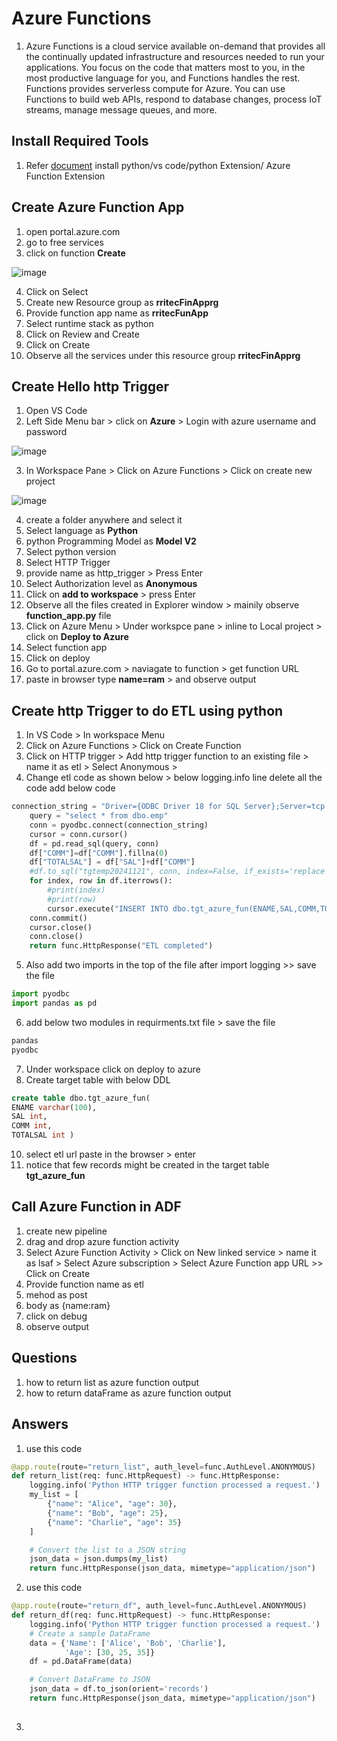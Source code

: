 # Azure Functions

1. Azure Functions is a cloud service available on-demand that provides all the continually updated infrastructure and resources needed to run your applications. You focus on the code that matters most to you, in the most productive language for you, and Functions handles the rest. Functions provides serverless compute for Azure. You can use Functions to build web APIs, respond to database changes, process IoT streams, manage message queues, and more.

## Install Required Tools

1. Refer [document](https://learn.microsoft.com/en-us/azure/azure-functions/create-first-function-vs-code-python) install python/vs code/python Extension/ Azure Function Extension

## Create Azure Function App

1. open portal.azure.com
2. go to free services
3. click on function **Create**

![image](https://github.com/user-attachments/assets/d537d99f-ca1e-41dd-81ef-e02699b80c49)

4. Click on Select
5. Create new Resource group as **rritecFinApprg**
6. Provide function app name as **rritecFunApp**
7. Select runtime stack as python
8. Click on Review and Create
9. Click on Create
10. Observe all the services under this resource group **rritecFinApprg**

## Create Hello http Trigger

1. Open VS Code
2. Left Side Menu bar > click on **Azure** > Login with azure username and password

![image](https://github.com/user-attachments/assets/d5ee7dba-7811-4bb0-b708-85ccea5a9c73)

3. In Workspace Pane > Click on Azure Functions > Click on create new project

![image](https://github.com/user-attachments/assets/db03b47c-2069-4207-8ebc-199312b4ef87)

4. create a folder anywhere and select it
5. Select language as **Python**
6. python Programming Model as **Model V2**
7. Select python version
8. Select HTTP Trigger
9. provide name as http_trigger > Press Enter
10. Select Authorization level as **Anonymous**
11. Click on **add to workspace** > press Enter
12. Observe all the files created in Explorer window > mainily observe **function_app.py** file
13. Click on Azure Menu > Under workspce pane > inline to Local project > click on **Deploy to Azure**
14. Select function app
15. Click on deploy
16. Go to portal.azure.com > naviagate to function > get function URL
17. paste in browser type **name=ram** > and observe output

## Create http Trigger to do ETL using python

1. In VS Code > In workspace Menu
2. Click on Azure Functions > Click on Create Function
3. Click on HTTP trigger > Add http trigger function to an existing file > name it as etl > Select Anonymous >
4. Change etl code as shown below > below logging.info line delete all the code add below code
```py
connection_string = "Driver={ODBC Driver 18 for SQL Server};Server=tcp:b2410asdbserver.database.windows.net,1433;Database=b2410asdb;Uid=sadmin;Pwd=RRitec123;Encrypt=yes;TrustServerCertificate=yes;Connection Timeout=30;"
    query = "select * from dbo.emp"  
    conn = pyodbc.connect(connection_string)
    cursor = conn.cursor()
    df = pd.read_sql(query, conn)
    df["COMM"]=df["COMM"].fillna(0)
    df["TOTALSAL"] = df["SAL"]+df["COMM"]
    #df.to_sql("tgtemp20241121", conn, index=False, if_exists='replace')
    for index, row in df.iterrows():
        #print(index)
        #print(row)
        cursor.execute("INSERT INTO dbo.tgt_azure_fun(ENAME,SAL,COMM,TOTALSAL) values(?,?,?,?)", row.ENAME, row.SAL, row.COMM,row.TOTALSAL)
    conn.commit()
    cursor.close()
    conn.close()
    return func.HttpResponse("ETL completed")
```
5. Also add two imports in the top of the file after import logging >> save the file
```py
import pyodbc
import pandas as pd
```
6. add below two modules in requirments.txt file > save the file
```py
pandas
pyodbc
```

7. Under workspace click on deploy to azure
8. Create target table with below DDL
```sql
create table dbo.tgt_azure_fun(
ENAME varchar(100),
SAL int,
COMM int,
TOTALSAL int )
```
10. select etl url paste in the browser > enter
11. notice that few records might be created in the target table **tgt_azure_fun**

## Call Azure Function in ADF

1. create new pipeline
2. drag and drop azure function activity
3. Select Azure Function Activity > Click on New linked service > name it as lsaf > Select Azure subscription > Select Azure Function app URL >> Click on Create
4. Provide function name as etl
5. mehod as post
6. body as {name:ram}
7. click on debug
8. observe output

## Questions
1. how to return list as azure function output
2. how to return dataFrame as azure function output
## Answers
1. use this code
``` py
@app.route(route="return_list", auth_level=func.AuthLevel.ANONYMOUS)
def return_list(req: func.HttpRequest) -> func.HttpResponse:
    logging.info('Python HTTP trigger function processed a request.')
    my_list = [
        {"name": "Alice", "age": 30},
        {"name": "Bob", "age": 25},
        {"name": "Charlie", "age": 35}
    ]

    # Convert the list to a JSON string
    json_data = json.dumps(my_list)    
    return func.HttpResponse(json_data, mimetype="application/json")
```
2. use this code
``` py
@app.route(route="return_df", auth_level=func.AuthLevel.ANONYMOUS)
def return_df(req: func.HttpRequest) -> func.HttpResponse:
    logging.info('Python HTTP trigger function processed a request.')
    # Create a sample DataFrame
    data = {'Name': ['Alice', 'Bob', 'Charlie'],
            'Age': [30, 25, 35]}
    df = pd.DataFrame(data)

    # Convert DataFrame to JSON
    json_data = df.to_json(orient='records')
    return func.HttpResponse(json_data, mimetype="application/json")
    
```
3. 






